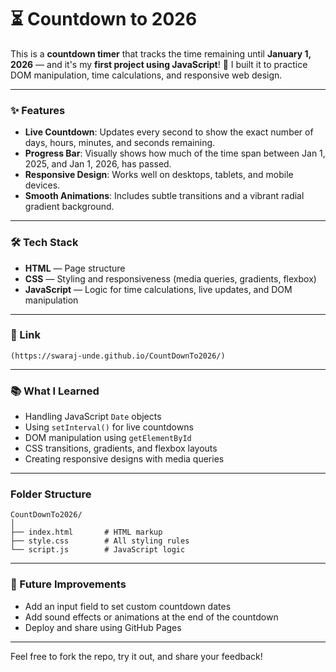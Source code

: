 # ⏳ Countdown to 2026

This is a **countdown timer** that tracks the time remaining until **January 1, 2026** — and it's my **first project using JavaScript**! 🚀
I built it to practice DOM manipulation, time calculations, and responsive web design.

---

### ✨ Features

- **Live Countdown**: Updates every second to show the exact number of days, hours, minutes, and seconds remaining.
- **Progress Bar**: Visually shows how much of the time span between Jan 1, 2025, and Jan 1, 2026, has passed.
- **Responsive Design**: Works well on desktops, tablets, and mobile devices.
- **Smooth Animations**: Includes subtle transitions and a vibrant radial gradient background.

---

### 🛠 Tech Stack

- **HTML** — Page structure
- **CSS** — Styling and responsiveness (media queries, gradients, flexbox)
- **JavaScript** — Logic for time calculations, live updates, and DOM manipulation

---

### 🔗 Link

    (https://swaraj-unde.github.io/CountDownTo2026/)

---

### 📚 What I Learned

- Handling JavaScript `Date` objects
- Using `setInterval()` for live countdowns
- DOM manipulation using `getElementById`
- CSS transitions, gradients, and flexbox layouts
- Creating responsive designs with media queries

---

### Folder Structure

```
CountDownTo2026/
│
├── index.html       # HTML markup
├── style.css        # All styling rules
└── script.js        # JavaScript logic
```
---

### 🚀 Future Improvements

- Add an input field to set custom countdown dates
- Add sound effects or animations at the end of the countdown
- Deploy and share using GitHub Pages

---

Feel free to fork the repo, try it out, and share your feedback!


